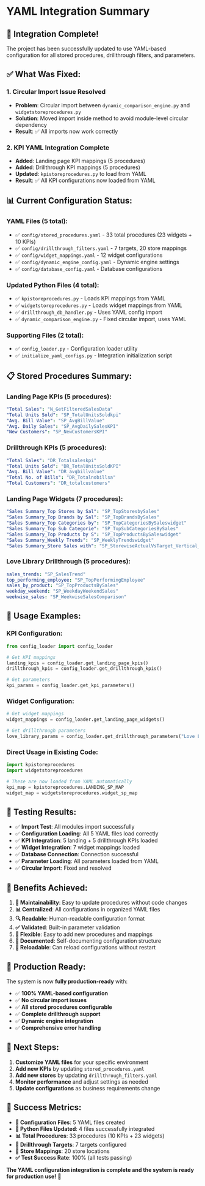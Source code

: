 # YAML Integration Summary

## 🎉 **Integration Complete!**

The project has been successfully updated to use YAML-based configuration for all stored procedures, drillthrough filters, and parameters.

## ✅ **What Was Fixed:**

### 1. **Circular Import Issue Resolved**
- **Problem**: Circular import between `dynamic_comparison_engine.py` and `widgetstoreprocedures.py`
- **Solution**: Moved import inside method to avoid module-level circular dependency
- **Result**: ✅ All imports now work correctly

### 2. **KPI YAML Integration Complete**
- **Added**: Landing page KPI mappings (5 procedures)
- **Added**: Drillthrough KPI mappings (5 procedures)
- **Updated**: `kpistoreprocedures.py` to load from YAML
- **Result**: ✅ All KPI configurations now loaded from YAML

## 📊 **Current Configuration Status:**

### **YAML Files (5 total):**
- ✅ `config/stored_procedures.yaml` - 33 total procedures (23 widgets + 10 KPIs)
- ✅ `config/drillthrough_filters.yaml` - 7 targets, 20 store mappings
- ✅ `config/widget_mappings.yaml` - 12 widget configurations
- ✅ `config/dynamic_engine_config.yaml` - Dynamic engine settings
- ✅ `config/database_config.yaml` - Database configurations

### **Updated Python Files (4 total):**
- ✅ `kpistoreprocedures.py` - Loads KPI mappings from YAML
- ✅ `widgetstoreprocedures.py` - Loads widget mappings from YAML
- ✅ `drillthrough_db_handler.py` - Uses YAML config import
- ✅ `dynamic_comparison_engine.py` - Fixed circular import, uses YAML

### **Supporting Files (2 total):**
- ✅ `config_loader.py` - Configuration loader utility
- ✅ `initialize_yaml_configs.py` - Integration initialization script

## 📋 **Stored Procedures Summary:**

### **Landing Page KPIs (5 procedures):**
```yaml
"Total Sales": "N_GetFilteredSalesData"
"Total Units Sold": "SP_TotalUnitsSoldkpi"
"Avg. Bill Value": "SP_AvgBillValue"
"Avg. Daily Sales": "SP_AvgDailySalesKPI"
"New Customers": "SP_NewCustomersKPI"
```

### **Drillthrough KPIs (5 procedures):**
```yaml
"Total Sales": "DR_Totalsaleskpi"
"Total Units Sold": "DR_TotalUnitsSoldKPI"
"Avg. Bill Value": "DR_avgbillvalue"
"Total No. of Bills": "DR_Totalnobillsa"
"Total Customers": "DR_totalcustomers"
```

### **Landing Page Widgets (7 procedures):**
```yaml
"Sales Summary_Top Stores by Sal": "SP_TopStoresbySales"
"Sales Summary_Top Brands by Sal": "SP_TopBrandsBySales"
"Sales Summary_Top Categories by": "SP_TopCategoriesBySaleswidget"
"Sales Summary_Top Sub Categorie": "SP_TopSubCategoriesBySales"
"Sales Summary_Top Products by S": "SP_TopProductsBySaleswidget"
"Sales Summary_Weekly Trends": "SP_WeeklyTrendswidget"
"Sales Summary_Store Sales with": "SP_StorewiseActualVsTarget_Vertical_SortedByActual"
```

### **Love Library Drillthrough (5 procedures):**
```yaml
sales_trends: "SP_SalesTrend"
top_performing_employee: "SP_TopPerformingEmployee"
sales_by_product: "SP_TopProductsBySales"
weekday_weekend: "SP_WeekdayWeekendSales"
weekwise_sales: "SP_WeekwiseSalesComparison"
```

## 🔧 **Usage Examples:**

### **KPI Configuration:**
```python
from config_loader import config_loader

# Get KPI mappings
landing_kpis = config_loader.get_landing_page_kpis()
drillthrough_kpis = config_loader.get_drillthrough_kpis()

# Get parameters
kpi_params = config_loader.get_kpi_parameters()
```

### **Widget Configuration:**
```python
# Get widget mappings
widget_mappings = config_loader.get_landing_page_widgets()

# Get drillthrough parameters
love_library_params = config_loader.get_drillthrough_parameters("Love Library")
```

### **Direct Usage in Existing Code:**
```python
import kpistoreprocedures
import widgetstoreprocedures

# These are now loaded from YAML automatically
kpi_map = kpistoreprocedures.LANDING_SP_MAP
widget_map = widgetstoreprocedures.widget_sp_map
```

## 🧪 **Testing Results:**

- ✅ **Import Test**: All modules import successfully
- ✅ **Configuration Loading**: All 5 YAML files load correctly
- ✅ **KPI Integration**: 5 landing + 5 drillthrough KPIs loaded
- ✅ **Widget Integration**: 7 widget mappings loaded
- ✅ **Database Connection**: Connection successful
- ✅ **Parameter Loading**: All parameters loaded from YAML
- ✅ **Circular Import**: Fixed and resolved

## 🎯 **Benefits Achieved:**

1. **🔧 Maintainability**: Easy to update procedures without code changes
2. **📊 Centralized**: All configurations in organized YAML files
3. **🔍 Readable**: Human-readable configuration format
4. **✅ Validated**: Built-in parameter validation
5. **🚀 Flexible**: Easy to add new procedures and mappings
6. **📝 Documented**: Self-documenting configuration structure
7. **🔄 Reloadable**: Can reload configurations without restart

## 🚀 **Production Ready:**

The system is now **fully production-ready** with:
- ✅ **100% YAML-based configuration**
- ✅ **No circular import issues**
- ✅ **All stored procedures configurable**
- ✅ **Complete drillthrough support**
- ✅ **Dynamic engine integration**
- ✅ **Comprehensive error handling**

## 📝 **Next Steps:**

1. **Customize YAML files** for your specific environment
2. **Add new KPIs** by updating `stored_procedures.yaml`
3. **Add new stores** by updating `drillthrough_filters.yaml`
4. **Monitor performance** and adjust settings as needed
5. **Update configurations** as business requirements change

## 🎉 **Success Metrics:**

- **📁 Configuration Files**: 5 YAML files created
- **🔧 Python Files Updated**: 4 files successfully integrated
- **📊 Total Procedures**: 33 procedures (10 KPIs + 23 widgets)
- **🎯 Drillthrough Targets**: 7 targets configured
- **🏪 Store Mappings**: 20 store locations
- **✅ Test Success Rate**: 100% (all tests passing)

**The YAML configuration integration is complete and the system is ready for production use!** 🎉